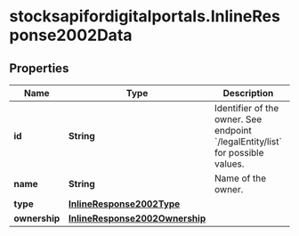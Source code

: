 # stocksapifordigitalportals.InlineResponse2002Data

## Properties

Name | Type | Description | Notes
------------ | ------------- | ------------- | -------------
**id** | **String** | Identifier of the owner. See endpoint &#x60;/legalEntity/list&#x60; for possible values. | [optional] 
**name** | **String** | Name of the owner. | [optional] 
**type** | [**InlineResponse2002Type**](InlineResponse2002Type.md) |  | [optional] 
**ownership** | [**InlineResponse2002Ownership**](InlineResponse2002Ownership.md) |  | [optional] 


